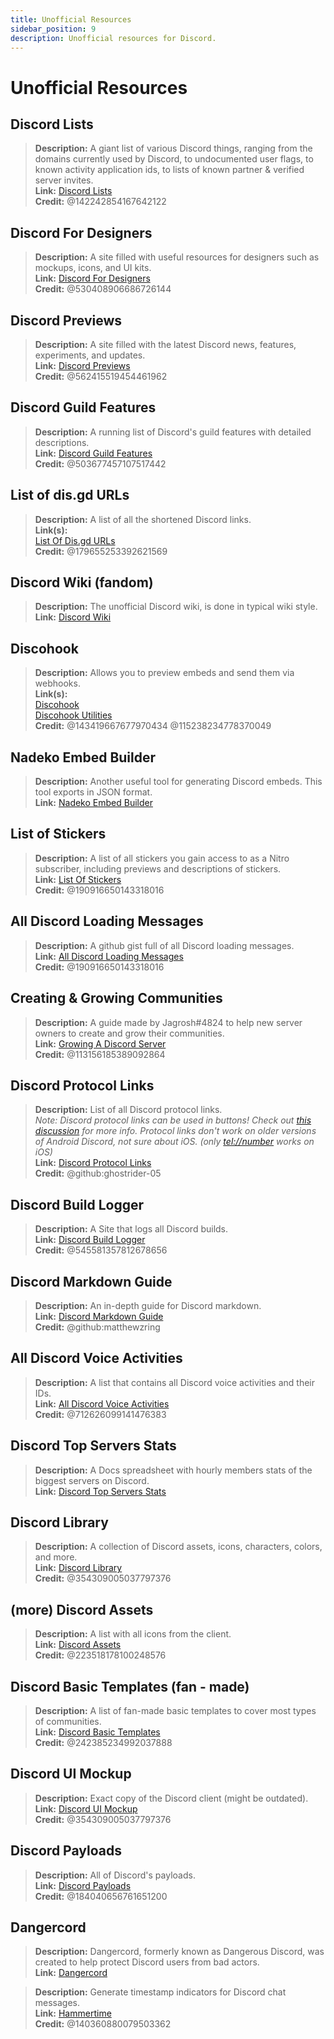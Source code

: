 ```yaml
---
title: Unofficial Resources
sidebar_position: 9
description: Unofficial resources for Discord.
---
```


# Unofficial Resources

## Discord Lists

> **Description:** A giant list of various Discord things, ranging from the domains currently used by Discord, to undocumented user flags, to known activity application ids, to lists of known partner & verified server invites.   <br/>
**Link:** [Discord Lists](https://github.com/Delitefully/DiscordLists)   <br/>
**Credit:** @142242854167642122

## Discord For Designers

> **Description:** A site filled with useful resources for designers such as mockups, icons, and UI kits.  <br/>
**Link:** [Discord For Designers](https://dfd.muatex.uk/)  <br/>
**Credit:** @530408906686726144

## Discord Previews

> **Description:** A site filled with the latest Discord news, features, experiments, and updates.  <br/>
**Link:** [Discord Previews](https://discordpreviews.com/)  <br/>
**Credit:** @562415519454461962

## Discord Guild Features

> **Description:** A running list of Discord's guild features with detailed descriptions.   <br/>
**Link:** [Discord Guild Features](https://gist.github.com/Techy/ecc60b12e94f8fc8185f09b82aa91dd2)  <br/>
**Credit:** @503677457107517442

## List of dis.gd URLs

> **Description:** A list of all the shortened Discord links.   <br/>
**Link(s):**  <br/>
[List Of Dis.gd URLs](https://herogamers.dev/dis.gd/)   <br/>
**Credit:** @179655253392621569

## Discord Wiki (fandom)

> **Description:** The unofficial Discord wiki, is done in typical wiki style.   <br/>
**Link:** [Discord Wiki](https://discord.fandom.com/wiki/Discord)

## Discohook

> **Description:** Allows you to preview embeds and send them via webhooks.   <br/>
**Link(s):** <br/>
[Discohook](https://discohook.org/)   <br/>
[Discohook Utilities](https://dutils.shay.cat/)  <br/>
**Credit:** @143419667677970434 @115238234778370049

## Nadeko Embed Builder

> **Description:** Another useful tool for generating Discord embeds. This tool exports in JSON format.   <br/>
**Link:** [Nadeko Embed Builder](https://eb.nadeko.bot/)

## List of Stickers

> **Description:** A list of all stickers you gain access to as a Nitro subscriber, including previews and descriptions of stickers.   <br/>
**Link:** [List Of Stickers](https://stickers.advaith.io/)   <br/>
**Credit:** @190916650143318016

## All Discord Loading Messages

> **Description:** A github gist full of all Discord loading messages.  <br/>
**Link:** [All Discord Loading Messages](https://gist.github.com/advaith1/540543d6a2b7fd66abdb0eb02c002f88)  <br/>
**Credit:** @190916650143318016

## Creating & Growing Communities

> **Description:** A guide made by Jagrosh#4824 to help new server owners to create and grow their communities.   <br/>
**Link:** [Growing A Discord Server](https://gist.github.com/jagrosh/342324d7084c9ebdac2fa3d0cd759d10)   <br/>
**Credit:** @113156185389092864

## Discord Protocol Links

> **Description:** List of all Discord protocol links.   <br/>
*Note: Discord protocol links can be used in buttons! Check out [this discussion](https://github.com/discord/discord-api-docs/discussions/3347#discussioncomment-1405699) for more info. Protocol links don't work on older versions of Android Discord, not sure about iOS. (only <tel://number> works on iOS)*   <br/>
**Link:** [Discord Protocol Links](https://gist.github.com/ghostrider-05/8f1a0bfc27c7c4509b4ea4e8ce718af0)   <br/>
**Credit:** @github:ghostrider-05

## Discord Build Logger

> **Description:** A Site that logs all Discord builds.   <br/>
**Link:** [Discord Build Logger](https://discord.sale/)  
**Credit:** @545581357812678656

## Discord Markdown Guide

> **Description:** An in-depth guide for Discord markdown.  <br/>
**Link:** [Discord Markdown Guide](https://gist.github.com/matthewzring/9f7bbfd102003963f9be7dbcf7d40e51)  <br/>
**Credit:** @github:matthewzring

## All Discord Voice Activities

> **Description:** A list that contains all Discord voice activities and their IDs.   <br/>
**Link:** [All Discord Voice Activities](https://gist.github.com/GeneralSadaf/42d91a2b6a93a7db7a39208f2d8b53ad)   <br/>
**Credit:** @712626099141476383

## Discord Top Servers Stats

> **Description:** A Docs spreadsheet with hourly members stats of the biggest servers on Discord.   <br/>
**Link:** [Discord Top Servers Stats](https://docs.google.com/spreadsheets/d/1gRQ44Goa8x_M714pSmPXLHW3BAK5LzWzRn1MVXPeVn4/edit#gid=0)

## Discord Library

> **Description:** A collection of Discord assets, icons, characters, colors, and more.   <br/>
**Link:** [Discord Library](https://www.figma.com/community/file/1114896965920105129)   <br/>
**Credit:** @354309005037797376

## (more) Discord Assets

> **Description:** A list with all icons from the client.   <br/>
**Link:** [Discord Assets](https://gitlab.com/derpystuff/discord-asset-datamining )   <br/>
**Credit:** @223518178100248576

## Discord Basic Templates (fan - made)

> **Description:** A list of fan-made basic templates to cover most types of communities.  <br/>
**Link:** [Discord Basic Templates](https://gist.github.com/srnyx/12922980e75cf14508990bb36a6989a9)  <br/>
**Credit:** @242385234992037888

## Discord UI Mockup

> **Description:** Exact copy of the Discord client (might be outdated).   <br/>
**Link:** [Discord UI Mockup](https://www.figma.com/community/file/994323951589690341/Discord-Desktop-UI)   <br/>
**Credit:** @354309005037797376

## Discord Payloads

> **Description:** All of Discord's payloads.   <br/>
**Link:** [Discord Payloads](https://github.com/discord-payloads/discord-payloads)   <br/>
**Credit:** @184040656761651200

## Dangercord

> **Description:** Dangercord, formerly known as Dangerous Discord, was created to help protect Discord users from bad actors. <br/>
**Link:** [Dangercord](https://dangercord.com/)   <br/>

> **Description:** Generate timestamp indicators for Discord chat messages.   <br/>
**Link:** [Hammertime](https://hammertime.cyou/)   <br/>
**Credit:** @140360880079503362
